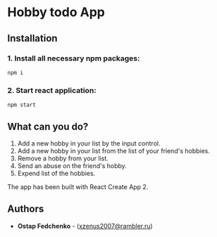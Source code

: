 # Hobby todo App

## Installation

### 1. Install all necessary npm packages:

```
npm i
```

### 2. Start react application:

```
npm start
```

## What can you do?

1. Add a new hobby in your list by the input control.
2. Add a new hobby in your list from the list of your friend's hobbies.
3. Remove a hobby from your list.
4. Send an abuse on the friend's hobby.
5. Expend list of the hobbies.

The app has been built with React Create App 2.

## Authors

- **Ostap Fedchenko** - (xzenus2007@rambler.ru)
